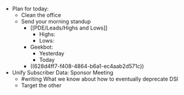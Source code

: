 - Plan for today:
	- Clean the office
	- Send your morning standup
		- [[PDE/Leads/Highs and Lows]]
			- Highs:
			- Lows:
		- Geekbot:
			- Yesterday
			- Today
		- ((628d4ff7-f408-4864-b6a1-ec4aab2d571c))
- Unify Subscriber Data: Sponsor Meeting
	- #writing What we know about how to eventually deprecate DSI
	- Target the other